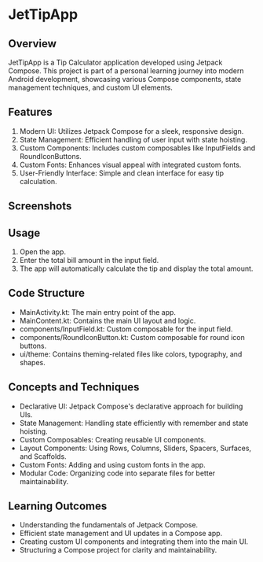 # JetTipApp
## Overview
JetTipApp is a Tip Calculator application developed using Jetpack Compose. This project is part of a personal learning journey into modern Android development, showcasing various Compose components, state management techniques, and custom UI elements.

## Features
1. Modern UI: Utilizes Jetpack Compose for a sleek, responsive design.
2. State Management: Efficient handling of user input with state hoisting.
3. Custom Components: Includes custom composables like InputFields and RoundIconButtons.
4. Custom Fonts: Enhances visual appeal with integrated custom fonts.
5. User-Friendly Interface: Simple and clean interface for easy tip calculation.

## Screenshots


## Usage
1. Open the app.
2. Enter the total bill amount in the input field.
3. The app will automatically calculate the tip and display the total amount.

## Code Structure
* MainActivity.kt: The main entry point of the app.
* MainContent.kt: Contains the main UI layout and logic.
* components/InputField.kt: Custom composable for the input field.
* components/RoundIconButton.kt: Custom composable for round icon buttons.
* ui/theme: Contains theming-related files like colors, typography, and shapes.

## Concepts and Techniques
* Declarative UI: Jetpack Compose's declarative approach for building UIs.
* State Management: Handling state efficiently with remember and state hoisting.
* Custom Composables: Creating reusable UI components.
* Layout Components: Using Rows, Columns, Sliders, Spacers, Surfaces, and Scaffolds.
* Custom Fonts: Adding and using custom fonts in the app.
* Modular Code: Organizing code into separate files for better maintainability.

## Learning Outcomes
* Understanding the fundamentals of Jetpack Compose.
* Efficient state management and UI updates in a Compose app.
* Creating custom UI components and integrating them into the main UI.
* Structuring a Compose project for clarity and maintainability.